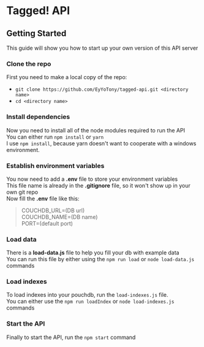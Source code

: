 # Tagged! API

## Getting Started
  This guide will show you how to start up your own version of this API server

### Clone the repo
  First you need to make a local copy of the repo:
  - `git clone https://github.com/EyYoTony/tagged-api.git <directory name>`
  - `cd <directory name>`

### Install dependencies
  Now you need to install all of the node modules required to run the API <br />
  You can either run `npm install` or `yarn` <br />
  I use `npm install`, because yarn doesn't want to cooperate with a windows environment.

### Establish environment variables
  You now need to add a **.env** file to store your environment variables <br />
  This file name is already in the **.gitignore** file, so it won't show up in your own git repo <br />
  Now fill the **.env** file like this:
  > COUCHDB_URL=(DB url) </br>
  > COUCHDB_NAME=(DB name) </br>
  > PORT=(default port) </br>

### Load data
  There is a **load-data.js** file to help you fill your db with example data </br>
  You can run this file by either using the `npm run load` or `node load-data.js` commands

### Load indexes
  To load indexes into your pouchdb, run the `load-indexes.js` file. </br> You can either use the `npm run loadIndex` or `node load-indexes.js` commands

### Start the API
  Finally to start the API, run the `npm start` command
